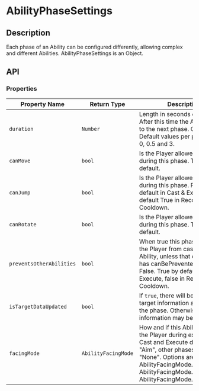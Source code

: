 # AbilityPhaseSettings

## Description

Each phase of an Ability can be configured differently, allowing complex and different Abilities. AbilityPhaseSettings is an Object.

## API

### Properties 

| Property Name | Return Type | Description | Tags |
| -------- | ----------- | ----------- | ---- |
| `duration` | `Number` | Length in seconds of the phase. After this time the Ability moves to the next phase. Can be zero. Default values per phase: 0.15, 0, 0.5 and 3. | Read-Only |
| `canMove` | `bool` | Is the Player allowed to move during this phase. True by default. | Read-Only |
| `canJump` | `bool` | Is the Player allowed to jump during this phase. False by default in Cast & Execute, default True in Recovery & Cooldown. | Read-Only |
| `canRotate` | `bool` | Is the Player allowed to rotate during this phase. True by default. | Read-Only |
| `preventsOtherAbilities` | `bool` | When true this phase prevents the Player from casting another Ability, unless that other Ability has canBePrevented set to False. True by default in Cast & Execute, false in Recovery & Cooldown. | Read-Only |
| `isTargetDataUpdated` | `bool` | If `true`, there will be updated target information at the start of the phase. Otherwise, target information may be out of date. | Read-Only |
| `facingMode` | `AbilityFacingMode` | How and if this Ability rotates the Player during execution. Cast and Execute default to "Aim", other phases default to "None". Options are: AbilityFacingMode.NONE, AbilityFacingMode.MOVEMENT, AbilityFacingMode.AIM | Read-Only |
